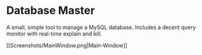 # Database Master
A small, simple tool to manage a MySQL database. Includes a decent query monitor with real-time explain and kill.

[[Screenshots/MainWindow.png|Main-Window]]
